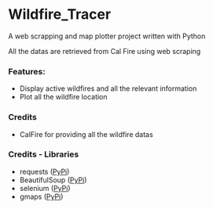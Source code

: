 # Wildfire_Tracer
A web scrapping and map plotter project written with Python

All the datas are retrieved from Cal Fire using web scraping

### Features:
 * Display active wildfires and all the relevant information
 * Plot all the wildfire location
 
 ### Credits
  * CalFire for providing all the wildfire datas
  
 ### Credits - Libraries
  * requests ([PyPi](https://pypi.org/project/requests/))
  * BeautifulSoup ([PyPi](https://pypi.org/project/beautifulsoup4/))
  * selenium ([PyPi](https://pypi.org/project/selenium/))
  * gmaps ([PyPi](https://pypi.org/project/gmaps/))
